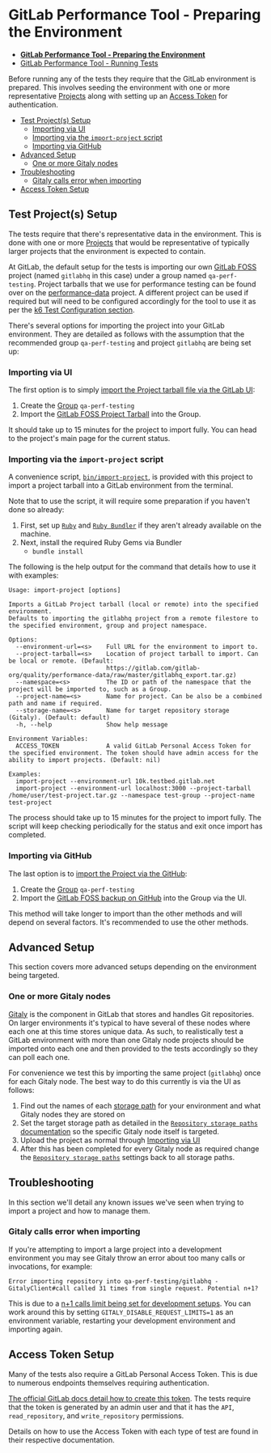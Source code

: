 # GitLab Performance Tool - Preparing the Environment

* [**GitLab Performance Tool - Preparing the Environment**](environment_prep.md)
* [GitLab Performance Tool - Running Tests](k6.md)

Before running any of the tests they require that the GitLab environment is prepared. This involves seeding the environment with one or more representative [Projects](https://docs.gitlab.com/ee/user/project/) along with setting up an [Access Token](https://docs.gitlab.com/ee/user/profile/personal_access_tokens.html) for authentication.

* [Test Project(s) Setup](#test-projects-setup)
  * [Importing via UI](#importing-via-ui)
  * [Importing via the `import-project` script](#importing-via-the-import-project-script)
  * [Importing via GitHub](#importing-via-github)
* [Advanced Setup](#advanced-setup)
  * [One or more Gitaly nodes](#one-or-more-gitaly-nodes)
* [Troubleshooting](#troubleshooting)
  * [Gitaly calls error when importing](#gitaly-calls-error-when-importing)
* [Access Token Setup](#access-token-setup)

## Test Project(s) Setup

The tests require that there's representative data in the environment. This is done with one or more [Projects](https://docs.gitlab.com/ee/user/project/) that would be representative of typically larger projects that the environment is expected to contain.

At GitLab, the default setup for the tests is importing our own [GitLab FOSS](https://gitlab.com/gitlab-org/gitlab-foss/) project (named `gitlabhq` in this case) under a group named `qa-perf-testing`. Project tarballs that we use for performance testing can be found over on the [performance-data](https://gitlab.com/gitlab-org/quality/performance-data) project. A different project can be used if required but will need to be configured accordingly for the tool to use it as per the [k6 Test Configuration section](./k6.md#configuring-the-tool).

There's several options for importing the project into your GitLab environment. They are detailed as follows with the assumption that the recommended group `qa-perf-testing` and project `gitlabhq` are being set up:

### Importing via UI

The first option is to simply [import the Project tarball file via the GitLab UI](https://docs.gitlab.com/ee/user/project/settings/import_export.html#importing-the-project):

1. Create the [Group](https://docs.gitlab.com/ee/user/group/#create-a-new-group) `qa-perf-testing`
2. Import the [GitLab FOSS Project Tarball](https://gitlab.com/gitlab-org/quality/performance-data/raw/master/gitlabhq_export.tar.gz) into the Group.

It should take up to 15 minutes for the project to import fully. You can head to the project's main page for the current status.

### Importing via the `import-project` script

A convenience script, [`bin/import-project`](https://gitlab.com/gitlab-org/quality/performance/blob/master/bin/import-project), is provided with this project to import a project tarball into a GitLab environment from the terminal.

Note that to use the script, it will require some preparation if you haven't done so already:
1. First, set up [`Ruby`](https://www.ruby-lang.org/en/documentation/installation/) and [`Ruby Bundler`](https://bundler.io) if they aren't already available on the machine.
1. Next, install the required Ruby Gems via Bundler
    * `bundle install`

The following is the help output for the command that details how to use it with examples:

```
Usage: import-project [options]

Imports a GitLab Project tarball (local or remote) into the specified environment.
Defaults to importing the gitlabhq project from a remote filestore to the specified environment, group and project namespace.

Options:
  --environment-url=<s>    Full URL for the environment to import to.
  --project-tarball=<s>    Location of project tarball to import. Can be local or remote. (Default:
                           https://gitlab.com/gitlab-org/quality/performance-data/raw/master/gitlabhq_export.tar.gz)
  --namespace=<s>          The ID or path of the namespace that the project will be imported to, such as a Group.
  --project-name=<s>       Name for project. Can be also be a combined path and name if required.
  --storage-name=<s>       Name for target repository storage (Gitaly). (Default: default)
  -h, --help               Show help message

Environment Variables:
  ACCESS_TOKEN             A valid GitLab Personal Access Token for the specified environment. The token should have admin access for the ability to import projects. (Default: nil)

Examples:
  import-project --environment-url 10k.testbed.gitlab.net
  import-project --environment-url localhost:3000 --project-tarball /home/user/test-project.tar.gz --namespace test-group --project-name test-project
```

The process should take up to 15 minutes for the project to import fully. The script will keep checking periodically for the status and exit once import has completed.

### Importing via GitHub

The last option is to [import the Project via the GitHub](https://docs.gitlab.com/ee/user/project/import/github.html):

1. Create the [Group](https://docs.gitlab.com/ee/user/group/#create-a-new-group) `qa-perf-testing`
2. Import the [GitLab FOSS backup on GitHub](https://github.com/gitlabhq/gitlabhq) into the Group via the UI.

This method will take longer to import than the other methods and will depend on several factors. It's recommended to use the other methods.

## Advanced Setup

This section covers more advanced setups depending on the environment being targeted.

### One or more Gitaly nodes

[Gitaly](https://docs.gitlab.com/ee/administration/gitaly/) is the component in GitLab that stores and handles Git repositories. On larger environments it's typical to have several of these nodes where each one at this time stores unique data. As such, to realistically test a GitLab environment with more than one Gitaly node projects should be imported onto each one and then provided to the tests accordingly so they can poll each one.

For convenience we test this by importing the same project (`gitlabhq`) once for each Gitaly node. The best way to do this currently is via the UI as follows:

1. Find out the names of each [storage path](https://docs.gitlab.com/ee/administration/repository_storage_paths.html) for your environment and what Gitaly nodes they are stored on
1. Set the target storage path as detailed in the [`Repository storage paths` documentation](https://docs.gitlab.com/ee/administration/repository_storage_paths.html#choose-where-new-project-repositories-will-be-stored) so the specific Gitaly node itself is targeted.
1. Upload the project as normal through [Importing via UI](#importing-via-ui)
1. After this has been completed for every Gitaly node as required change the [`Repository storage paths`](https://docs.gitlab.com/ee/administration/repository_storage_paths.html#choose-where-new-project-repositories-will-be-stored) settings back to all storage paths.

## Troubleshooting

In this section we'll detail any known issues we've seen when trying to import a project and how to manage them.

### Gitaly calls error when importing

If you're attempting to import a large project into a development environment you may see Gitaly throw an error about too many calls or invocations, for example:

```
Error importing repository into qa-perf-testing/gitlabhq - GitalyClient#call called 31 times from single request. Potential n+1?
```

This is due to a [n+1 calls limit being set for development setups](https://docs.gitlab.com/ee/development/gitaly.html#toomanyinvocationserror-errors). You can work around this by setting `GITALY_DISABLE_REQUEST_LIMITS=1` as an environment variable, restarting your development environment and importing again.

## Access Token Setup

Many of the tests also require a GitLab Personal Access Token. This is due to numerous endpoints themselves requiring authentication.

[The official GitLab docs detail how to create this token](https://docs.gitlab.com/ee/user/profile/personal_access_tokens.html#creating-a-personal-access-token). The tests require that the token is generated by an admin user and that it has the `API`, `read_repository`, and `write_repository` permissions.

Details on how to use the Access Token with each type of test are found in their respective documentation.
